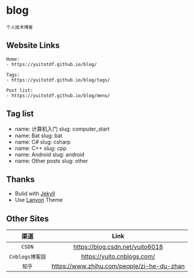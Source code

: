 # blog

    个人技术博客

## Website Links

    Home:
    - https://yuitotdf.github.io/blog/

    Tags:
    - https://yuitotdf.github.io/blog/tags/

    Post list:
    - https://yuitotdf.github.io/blog/menu/

## Tag list

  - name: 计算机入门 
    slug: computer_start
  - name: Bat
    slug: bat
  - name: C#
    slug: csharp
  - name: C++
    slug: cpp
  - name: Android
    slug: android
  - name: Other posts
    slug: other 

## Thanks

  - Bulid with [Jekyll](http://jekyllcn.com/)
  - Use [Lanyon](https://github.com/poole/lanyon) Theme

## Other Sites

| 渠道 | Link |
| :---: | :---: |
| `CSDN` | <https://blog.csdn.net/yuito6018> |
| `Cnblogs博客园` | <https://yuito.cnblogs.com/> |
| `知乎` | <https://www.zhihu.com/people/zi-he-du-zhan> |